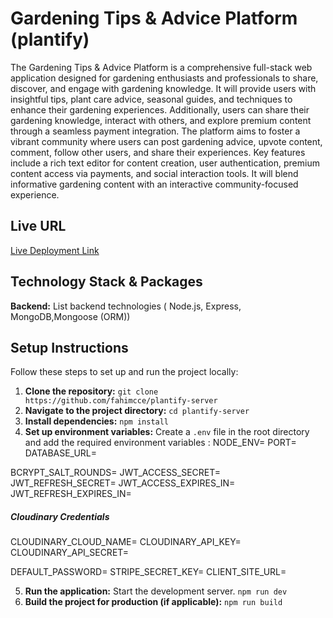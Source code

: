 # Gardening Tips & Advice Platform (plantify)

The Gardening Tips & Advice Platform is a comprehensive full-stack web application designed for gardening enthusiasts and professionals to share, discover, and engage with gardening knowledge. It will provide users with insightful tips, plant care advice, seasonal guides, and techniques to enhance their gardening experiences. Additionally, users can share their gardening knowledge, interact with others, and explore premium content through a seamless payment integration.
The platform aims to foster a vibrant community where users can post gardening advice, upvote content, comment, follow other users, and share their experiences. Key features include a rich text editor for content creation, user authentication, premium content access via payments, and social interaction tools. It will blend informative gardening content with an interactive community-focused experience.

## Live URL

[Live Deployment Link](https://plantify-server.vercel.app/)

## Technology Stack & Packages

**Backend:** List backend technologies ( Node.js, Express, MongoDB,Mongoose (ORM))

## Setup Instructions

Follow these steps to set up and run the project locally:

1. **Clone the repository:** `git clone https://github.com/fahimcce/plantify-server `
2. **Navigate to the project directory:** `cd plantify-server `
3. **Install dependencies:** `npm install `
4. **Set up environment variables:** Create a `.env` file in the root directory and add the required environment variables :
   NODE_ENV=
   PORT=
   DATABASE_URL=

BCRYPT_SALT_ROUNDS=
JWT_ACCESS_SECRET=
JWT_REFRESH_SECRET=
JWT_ACCESS_EXPIRES_IN=
JWT_REFRESH_EXPIRES_IN=

##### Cloudinary Credentials

CLOUDINARY_CLOUD_NAME=
CLOUDINARY_API_KEY=
CLOUDINARY_API_SECRET=

DEFAULT_PASSWORD=
STRIPE_SECRET_KEY=
CLIENT_SITE_URL=

5. **Run the application:** Start the development server. `npm run dev `
6. **Build the project for production (if applicable):** `npm run build `
